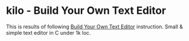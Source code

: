 # kilo - Build Your Own Text Editor

This is results of following [Build Your Own Text Editor](https://viewsourcecode.org/snaptoken/kilo/) instruction. Small & simple text editor in C under 1k loc.
